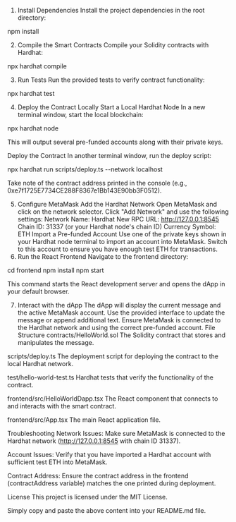 1. Install Dependencies
Install the project dependencies in the root directory:

npm install

2. Compile the Smart Contracts
Compile your Solidity contracts with Hardhat:

npx hardhat compile

3. Run Tests
Run the provided tests to verify contract functionality:

npx hardhat test

4. Deploy the Contract Locally
Start a Local Hardhat Node
In a new terminal window, start the local blockchain:

npx hardhat node

This will output several pre-funded accounts along with their private keys.

Deploy the Contract
In another terminal window, run the deploy script:

npx hardhat run scripts/deploy.ts --network localhost

Take note of the contract address printed in the console (e.g., 0xe7f1725E7734CE288F8367e1Bb143E90bb3F0512).

5. Configure MetaMask
Add the Hardhat Network
Open MetaMask and click on the network selector.
Click "Add Network" and use the following settings:
Network Name: Hardhat
New RPC URL: http://127.0.0.1:8545
Chain ID: 31337 (or your Hardhat node's chain ID)
Currency Symbol: ETH
Import a Pre-funded Account
Use one of the private keys shown in your Hardhat node terminal to import an account into MetaMask.
Switch to this account to ensure you have enough test ETH for transactions.
6. Run the React Frontend
Navigate to the frontend directory:

cd frontend
npm install
npm start

This command starts the React development server and opens the dApp in your default browser.

7. Interact with the dApp
The dApp will display the current message and the active MetaMask account.
Use the provided interface to update the message or append additional text.
Ensure MetaMask is connected to the Hardhat network and using the correct pre-funded account.
File Structure
contracts/HelloWorld.sol
The Solidity contract that stores and manipulates the message.

scripts/deploy.ts
The deployment script for deploying the contract to the local Hardhat network.

test/hello-world-test.ts
Hardhat tests that verify the functionality of the contract.

frontend/src/HelloWorldDapp.tsx
The React component that connects to and interacts with the smart contract.

frontend/src/App.tsx
The main React application file.

Troubleshooting
Network Issues:
Make sure MetaMask is connected to the Hardhat network (http://127.0.0.1:8545 with chain ID 31337).

Account Issues:
Verify that you have imported a Hardhat account with sufficient test ETH into MetaMask.

Contract Address:
Ensure the contract address in the frontend (contractAddress variable) matches the one printed during deployment.

License
This project is licensed under the MIT License.

Simply copy and paste the above content into your README.md file.